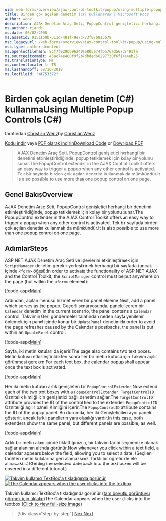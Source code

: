 ```yaml
---
uid: web-forms/overview/ajax-control-toolkit/popup/using-multiple-popup-controls-cs
title: Birden çok açılan denetim (C#) kullanarak | Microsoft Docs
author: wenz
description: AJAX Denetim Araç Seti, PopupControl genişletici herhangi bir denetimi etkinleştirildiğinde, popup tetiklemek için kolay bir yolunu sunar. M kullanmak da mümkündür...
ms.author: riande
ms.date: 06/02/2008
ms.assetid: 91511b0b-311d-481f-9e7c-73f07b813b79
msc.legacyurl: /web-forms/overview/ajax-control-toolkit/popup/using-multiple-popup-controls-cs
msc.type: authoredcontent
ms.openlocfilehash: 8cf7f929b696240e6805a74fb576ad56738491fa
ms.sourcegitcommit: 45ac74e400f9f2b7dbded66297730f6f14a4eb25
ms.translationtype: MT
ms.contentlocale: tr-TR
ms.lasthandoff: 08/16/2018
ms.locfileid: "41753372"
---
```

<a name="using-multiple-popup-controls-c"></a><span data-ttu-id="130cc-104">Birden çok açılan denetim (C#) kullanma</span><span class="sxs-lookup"><span data-stu-id="130cc-104">Using Multiple Popup Controls (C#)</span></span>
====================
<span data-ttu-id="130cc-105">tarafından [Christian Wenz](https://github.com/wenz)</span><span class="sxs-lookup"><span data-stu-id="130cc-105">by [Christian Wenz](https://github.com/wenz)</span></span>

<span data-ttu-id="130cc-106">[Kodu indir](http://download.microsoft.com/download/9/3/f/93f8daea-bebd-4821-833b-95205389c7d0/PopupControl1.cs.zip) veya [PDF olarak indirin](http://download.microsoft.com/download/2/d/c/2dc10e34-6983-41d4-9c08-f78f5387d32b/popupcontrol1CS.pdf)</span><span class="sxs-lookup"><span data-stu-id="130cc-106">[Download Code](http://download.microsoft.com/download/9/3/f/93f8daea-bebd-4821-833b-95205389c7d0/PopupControl1.cs.zip) or [Download PDF](http://download.microsoft.com/download/2/d/c/2dc10e34-6983-41d4-9c08-f78f5387d32b/popupcontrol1CS.pdf)</span></span>

> <span data-ttu-id="130cc-107">AJAX Denetim Araç Seti, PopupControl genişletici herhangi bir denetimi etkinleştirildiğinde, popup tetiklemek için kolay bir yolunu sunar.</span><span class="sxs-lookup"><span data-stu-id="130cc-107">The PopupControl extender in the AJAX Control Toolkit offers an easy way to trigger a popup when any other control is activated.</span></span> <span data-ttu-id="130cc-108">Tek bir sayfada birden çok açılan denetim kullanmak da mümkündür.</span><span class="sxs-lookup"><span data-stu-id="130cc-108">It is also possible to use more than one popup control on one page.</span></span>


## <a name="overview"></a><span data-ttu-id="130cc-109">Genel Bakış</span><span class="sxs-lookup"><span data-stu-id="130cc-109">Overview</span></span>

<span data-ttu-id="130cc-110">AJAX Denetim Araç Seti, PopupControl genişletici herhangi bir denetimi etkinleştirildiğinde, popup tetiklemek için kolay bir yolunu sunar.</span><span class="sxs-lookup"><span data-stu-id="130cc-110">The PopupControl extender in the AJAX Control Toolkit offers an easy way to trigger a popup when any other control is activated.</span></span> <span data-ttu-id="130cc-111">Tek bir sayfada birden çok açılan denetim kullanmak da mümkündür.</span><span class="sxs-lookup"><span data-stu-id="130cc-111">It is also possible to use more than one popup control on one page.</span></span>

## <a name="steps"></a><span data-ttu-id="130cc-112">Adımlar</span><span class="sxs-lookup"><span data-stu-id="130cc-112">Steps</span></span>

<span data-ttu-id="130cc-113">ASP.NET AJAX Denetim Araç Seti ve işlevlerini etkinleştirmek için `ScriptManager` denetim gerekir yerleştirmek herhangi bir sayfada (ancak içinde `<form>` öğesi):</span><span class="sxs-lookup"><span data-stu-id="130cc-113">In order to activate the functionality of ASP.NET AJAX and the Control Toolkit, the `ScriptManager` control must be put anywhere on the page (but within the `<form>` element):</span></span>

[!code-aspx[Main](using-multiple-popup-controls-cs/samples/sample1.aspx)]

<span data-ttu-id="130cc-114">Ardından, açılan menüsü hizmet veren bir panel ekleme.</span><span class="sxs-lookup"><span data-stu-id="130cc-114">Next, add a panel which serves as the popup.</span></span> <span data-ttu-id="130cc-115">Geçerli senaryosunda, panele içeren bir `Calendar` denetimi.</span><span class="sxs-lookup"><span data-stu-id="130cc-115">In the current scenario, the panel contains a `Calendar` control.</span></span> <span data-ttu-id="130cc-116">Takvimin Geri göndermeler tarafından neden sayfa yenilenir önlemek için panel içinde konur bir `UpdatePanel` denetimi:</span><span class="sxs-lookup"><span data-stu-id="130cc-116">In order to avoid the page refreshes caused by the Calendar's postbacks, the panel is put within an `UpdatePanel` control:</span></span>

[!code-aspx[Main](using-multiple-popup-controls-cs/samples/sample2.aspx)]

<span data-ttu-id="130cc-117">Sayfa, iki metin kutuları da içerir.</span><span class="sxs-lookup"><span data-stu-id="130cc-117">The page also contains two text boxes.</span></span> <span data-ttu-id="130cc-118">Metin kutusu etkinleştirildikten sonra her bir metin kutusu için Takvim açılır görünmesi gereken.</span><span class="sxs-lookup"><span data-stu-id="130cc-118">For each text box, the calendar popup shall appear once the text box is activated.</span></span>

[!code-aspx[Main](using-multiple-popup-controls-cs/samples/sample3.aspx)]

<span data-ttu-id="130cc-119">Her iki metin kutuları artık genişleten bir `PopupControlExtender`.</span><span class="sxs-lookup"><span data-stu-id="130cc-119">Now extend each of the two text boxes with a `PopupControlExtender`.</span></span> <span data-ttu-id="130cc-120">`TargetControlID` Öznitelik kimliği için genişletici bağlı denetim sağlar.</span><span class="sxs-lookup"><span data-stu-id="130cc-120">The `TargetControlID` attribute provides the ID of the control tied to the extender.</span></span> <span data-ttu-id="130cc-121">`PopupControlID` Özniteliği açılır paneli Kimliğini içerir.</span><span class="sxs-lookup"><span data-stu-id="130cc-121">The `PopupControlID` attribute contains the ID of the popup panel.</span></span> <span data-ttu-id="130cc-122">Bu durumda, her iki Genişleticileri aynı paneli gösterir, ancak farklı panellerin yanı olasılığı vardır.</span><span class="sxs-lookup"><span data-stu-id="130cc-122">In this case, both extenders show the same panel, but different panels are possible, as well.</span></span>

[!code-aspx[Main](using-multiple-popup-controls-cs/samples/sample4.aspx)]

<span data-ttu-id="130cc-123">Artık bir metin alanı içinde tıklattığınızda, bir takvim tarihi seçmenize olanak sağlar alanının altında görünür.</span><span class="sxs-lookup"><span data-stu-id="130cc-123">Now whenever you click within a text field, a calendar appears below the field, allowing you to select a date.</span></span> <span data-ttu-id="130cc-124">(Seçilen tarihten metin kutularına geri alamazsınız. farklı bir öğreticide ele alınacaktır.)</span><span class="sxs-lookup"><span data-stu-id="130cc-124">(Getting the selected date back into the text boxes will be covered in a different tutorial.)</span></span>


<span data-ttu-id="130cc-125">[![Takvim kullanıcı TextBox'a tıkladığında görünür](using-multiple-popup-controls-cs/_static/image2.png)](using-multiple-popup-controls-cs/_static/image1.png)</span><span class="sxs-lookup"><span data-stu-id="130cc-125">[![The Calendar appears when the user clicks into the textbox](using-multiple-popup-controls-cs/_static/image2.png)](using-multiple-popup-controls-cs/_static/image1.png)</span></span>

<span data-ttu-id="130cc-126">Takvim kullanıcı TextBox'a tıkladığında görünür ([tam boyutlu görüntüyü görmek için tıklatın](using-multiple-popup-controls-cs/_static/image3.png))</span><span class="sxs-lookup"><span data-stu-id="130cc-126">The Calendar appears when the user clicks into the textbox ([Click to view full-size image](using-multiple-popup-controls-cs/_static/image3.png))</span></span>

> [!div class="step-by-step"]
> [<span data-ttu-id="130cc-127">Next</span><span class="sxs-lookup"><span data-stu-id="130cc-127">Next</span></span>](handling-postbacks-from-a-popup-control-with-an-updatepanel-cs.md)
